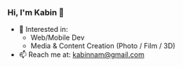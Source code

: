 ### Hi, I'm Kabin 👋

- 🔭 Interested in:
  - Web/Mobile Dev
  - Media & Content Creation (Photo / Film / 3D)
- 📫 Reach me at: kabinnam@gmail.com
